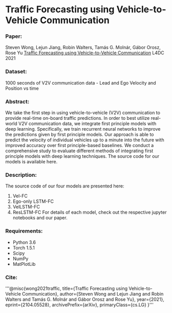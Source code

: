 # Traffic Forecasting using Vehicle-to-Vehicle Communication

### Paper:
Steven Wong, Lejun Jiang, Robin Walters, Tamás G. Molnár, Gábor Orosz, Rose Yu [Traffic Forecasting using Vehicle-to-Vehicle Communication](https://arxiv.org/pdf/2104.05528.pdf) L4DC 2021

### Dataset:
1000 seconds of V2V communication data - Lead and Ego Velocity and Position vs time

### Abstract:
We take the first step in using vehicle-to-vehicle (V2V) communication to provide real-time on-board traffic predictions.
In order to best utilize real-world V2V communication data, we integrate first principle  models with deep learning. Specifically, we train  recurrent neural networks  to improve the predictions given by first principle models.
Our approach is able to predict the velocity of individual vehicles up to a minute into the future with improved accuracy over first principle-based baselines.
We conduct a comprehensive study  to evaluate different methods of integrating first principle models with deep learning techniques.  The source code for our models is available here.

### Description:
The source code of our four models are presented here:

1. Vel-FC
2. Ego-only LSTM-FC
3. VelLSTM-FC
4. ResLSTM-FC
For details of each model, check out the respective jupyter notebooks and our paper.

### Requirements:
* Python 3.6
* Torch 1.5.1
* Scipy
* NumPy 
* MatPlotLib 

### Cite:
'''@misc{wong2021traffic,
      title={Traffic Forecasting using Vehicle-to-Vehicle Communication}, 
      author={Steven Wong and Lejun Jiang and Robin Walters and Tamás G. Molnár and Gábor Orosz and Rose Yu},
      year={2021},
      eprint={2104.05528},
      archivePrefix={arXiv},
      primaryClass={cs.LG}
}'''
